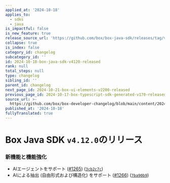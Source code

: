 ```yaml
---
applied_at: '2024-10-18'
applies_to:
  - sdks
  - java
is_impactful: false
is_new_feature: true
release_source_url: 'https://github.com/box/box-java-sdk/releases/tag/v4.12.0'
collapse: true
is_index: false
category_id: changelog
subcategory_id: ''
id: 2024-10-18-box-java-sdk-v4120-released
rank: null
total_steps: null
type: changelog
sibling_id: ''
parent_id: changelog
next_page_id: 2024-10-21-box-ui-elements-v2200-released
previous_page_id: 2024-10-17-box-typescript-sdk-generated-v170-released
source_url: >-
  https://github.com/box/box-developer-changelog/blob/main/content/2024/10-18-box-java-sdk-v4120-released.md
published_at: '2024-10-18'
fullyTranslated: true
---
```

# Box Java SDK `v4.12.0`のリリース

### 新機能と機能強化

* AIエージェントをサポート ([#1265][1]) ([`3cb2c7c`][2])
* AIによる抽出 (自由形式および構造化) をサポート ([#1266][3]) ([`7ba90b9`][4])

[1]: https://github.com/box/box-java-sdk/issues/1265

[2]: https://github.com/box/box-java-sdk/commit/3cb2c7c275761a24be9403a6a2b41d0725ba8d9b

[3]: https://github.com/box/box-java-sdk/issues/1266

[4]: https://github.com/box/box-java-sdk/commit/7ba90b96070a32b3e2ac60e5c55bd04d0a5973c0
